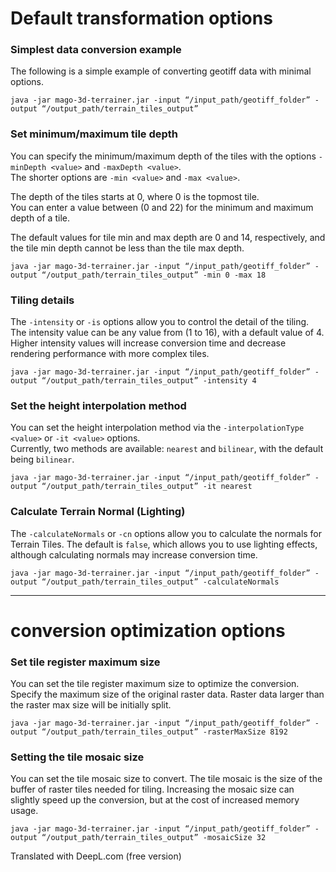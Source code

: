 # Default transformation options
### Simplest data conversion example
The following is a simple example of converting geotiff data with minimal options.
```
java -jar mago-3d-terrainer.jar -input “/input_path/geotiff_folder” -output “/output_path/terrain_tiles_output”
```

### Set minimum/maximum tile depth
You can specify the minimum/maximum depth of the tiles with the options ```-minDepth <value>``` and ```-maxDepth <value>```.  
The shorter options are ```-min <value>``` and ```-max <value>```.

The depth of the tiles starts at 0, where 0 is the topmost tile.   
You can enter a value between (0 and 22) for the minimum and maximum depth of a tile.

The default values for tile min and max depth are 0 and 14, respectively, and the tile min depth cannot be less than the tile max depth.

```
java -jar mago-3d-terrainer.jar -input “/input_path/geotiff_folder” -output “/output_path/terrain_tiles_output” -min 0 -max 18
```

### Tiling details
The ```-intensity``` or ```-is``` options allow you to control the detail of the tiling.   
The intensity value can be any value from (1 to 16), with a default value of 4.   
Higher intensity values will increase conversion time and decrease rendering performance with more complex tiles.
```
java -jar mago-3d-terrainer.jar -input “/input_path/geotiff_folder” -output “/output_path/terrain_tiles_output” -intensity 4
```

### Set the height interpolation method
You can set the height interpolation method via the ```-interpolationType <value>``` or ```-it <value>``` options.   
Currently, two methods are available: ```nearest``` and ```bilinear```, with the default being ```bilinear```.
```
java -jar mago-3d-terrainer.jar -input “/input_path/geotiff_folder” -output “/output_path/terrain_tiles_output” -it nearest
```

### Calculate Terrain Normal (Lighting)
The ```-calculateNormals``` or ```-cn``` options allow you to calculate the normals for Terrain Tiles.
The default is ```false```, which allows you to use lighting effects, although calculating normals may increase conversion time.
```
java -jar mago-3d-terrainer.jar -input “/input_path/geotiff_folder” -output “/output_path/terrain_tiles_output” -calculateNormals
```

---
# conversion optimization options

### Set tile register maximum size
You can set the tile register maximum size to optimize the conversion.
Specify the maximum size of the original raster data.
Raster data larger than the raster max size will be initially split.
```
java -jar mago-3d-terrainer.jar -input “/input_path/geotiff_folder” -output “/output_path/terrain_tiles_output” -rasterMaxSize 8192
```

### Setting the tile mosaic size
You can set the tile mosaic size to convert.
The tile mosaic is the size of the buffer of raster tiles needed for tiling.
Increasing the mosaic size can slightly speed up the conversion, but at the cost of increased memory usage.
```
java -jar mago-3d-terrainer.jar -input “/input_path/geotiff_folder” -output “/output_path/terrain_tiles_output” -mosaicSize 32
```

Translated with DeepL.com (free version)